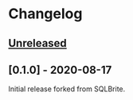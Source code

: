 # Changelog

## [Unreleased]


## [0.1.0] - 2020-08-17

Initial release forked from SQLBrite.


[Unreleased]: https://github.com/cashapp/turbine/compare/1.0.0...HEAD
[1.0.0]: https://github.com/cashapp/turbine/releases/tag/1.0.0
